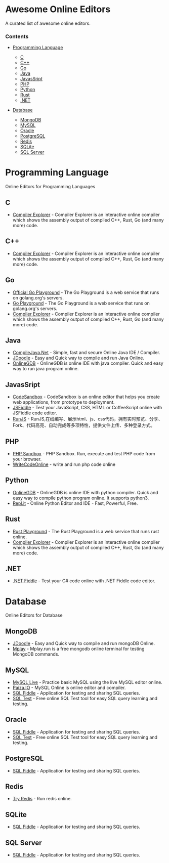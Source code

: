 # Awesome Online Editors

A curated list of awesome online editors.

### Contents

- [Programming Language](#programming-language)
    - [C](#c)
    - [C++](#c++)
    - [Go](#go)
    - [Java](#java)
    - [JavasSript](#javascript)
    - [PHP](#php)
    - [Python](#python)
    - [Rust](#rust)
    - [.NET](#net)

- [Database](#database)
    - [MongoDB](mongodb)
    - [MySQL](#mysql)
    - [Oracle](#oracle)
    - [PostgreSQL](postgresql)
    - [Redis](#redis)
    - [SQLite](sqlite)
    - [SQL Server](sqlserver)

# Programming Language

Online Editors for Programming Languages

## C

* [Compiler Explorer](https://godbolt.org/) - Compiler Explorer is an interactive online compiler which shows the assembly output of compiled C++, Rust, Go (and many more) code.

## C++

* [Compiler Explorer](https://godbolt.org/) - Compiler Explorer is an interactive online compiler which shows the assembly output of compiled C++, Rust, Go (and many more) code.

## Go

* [Official Go Playground](https://play.golang.org) - The Go Playground is a web service that runs on golang.org's servers.
* [Go Playground](http://play.flysnow.org) - The Go Playground is a web service that runs on golang.org's servers.
* [Compiler Explorer](https://godbolt.org/) - Compiler Explorer is an interactive online compiler which shows the assembly output of compiled C++, Rust, Go (and many more) code.

## Java

* [CompileJava.Net](https://www.compilejava.net/) - Simple, fast and secure Online Java IDE / Compiler.
* [JDoodle](https://www.jdoodle.com/online-java-compiler) - Easy and Quick way to compile and run Java Online.
* [OnlineGDB](https://www.onlinegdb.com/online_java_compiler) - OnlineGDB is online IDE with java compiler. Quick and easy way to run java program online.

## JavasSript

* [CodeSandbox](https://codesandbox.io/) - CodeSandbox is an online editor that helps you create web applications, from prototype to deployment.
* [JSFiddle](https://jsfiddle.net/) - Test your JavaScript, CSS, HTML or CoffeeScript online with JSFiddle code editor.
* [RunJS](https://runjs.cn/code) - RunJS,在线编写、展示html、js、css代码，拥有实时预览、分享、Fork、代码高亮、自动完成等多项特性，提供文件上传、多种登录方式。

## PHP

* [PHP Sandbox](http://sandbox.onlinephpfunctions.com/) - PHP Sandbox. Run, execute and test PHP code from your browser.
* [WriteCodeOnline](http://www.writephponline.com/) - write and run php code online

## Python

* [OnlineGDB](https://www.onlinegdb.com/online_python_compiler) - OnlineGDB is online IDE with python compiler. Quick and easy way to compile python program online. It supports python3.
* [Repl.it](https://repl.it/languages/python3) - Online Python Editor and IDE - Fast, Powerful, Free.

## Rust

* [Rust Playground](https://play.rust-lang.org/) - The Rust Playground is a web service that runs rust online.
* [Compiler Explorer](https://godbolt.org/) - Compiler Explorer is an interactive online compiler which shows the assembly output of compiled C++, Rust, Go (and many more) code.

## .NET

* [.NET Fiddle](https://dotnetfiddle.net/) - Test your C# code online with .NET Fiddle code editor.

# Database

Online Editors for Database

## MongoDB

* [JDoodle](https://www.jdoodle.com/online-mongodb-terminal) - Easy and Quick way to compile and run mongoDB Online.
* [Mplay](https://www.mplay.run/mongodb-online-terminal) - Mplay.run is a free mongodb online terminal for testing MongoDB commands.

## MySQL

* [MySQL Live](http://mysqltutorial.org/tryit/) - Practice basic MySQL using the live MySQL editor online.
* [Paiza.IO](https://paiza.io/en/projects/new?language=mysql) -  MySQL Online is online editor and compiler.
* [SQL Fiddle](http://sqlfiddle.com/) - Application for testing and sharing SQL queries.
* [SQL Test](https://sqltest.net/) - Free online SQL Test tool for easy SQL query learning and testing.

## Oracle 

* [SQL Fiddle](http://sqlfiddle.com/) - Application for testing and sharing SQL queries.
* [SQL Test](https://sqltest.net/) - Free online SQL Test tool for easy SQL query learning and testing.

## PostgreSQL

* [SQL Fiddle](http://sqlfiddle.com/) - Application for testing and sharing SQL queries.

## Redis

* [Try Redis](https://try.redis.io/) - Run redis online.

## SQLite

* [SQL Fiddle](http://sqlfiddle.com/) - Application for testing and sharing SQL queries.

## SQL Server

* [SQL Fiddle](http://sqlfiddle.com/) - Application for testing and sharing SQL queries.
